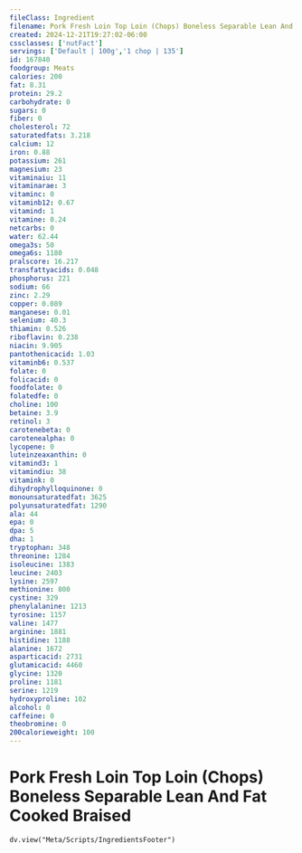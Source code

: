 ```yaml
---
fileClass: Ingredient
filename: Pork Fresh Loin Top Loin (Chops) Boneless Separable Lean And Fat Cooked Braised
created: 2024-12-21T19:27:02-06:00
cssclasses: ['nutFact']
servings: ['Default | 100g','1 chop | 135']
id: 167840
foodgroup: Meats
calories: 200
fat: 8.31
protein: 29.2
carbohydrate: 0
sugars: 0
fiber: 0
cholesterol: 72
saturatedfats: 3.218
calcium: 12
iron: 0.88
potassium: 261
magnesium: 23
vitaminaiu: 11
vitaminarae: 3
vitaminc: 0
vitaminb12: 0.67
vitamind: 1
vitamine: 0.24
netcarbs: 0
water: 62.44
omega3s: 50
omega6s: 1180
pralscore: 16.217
transfattyacids: 0.048
phosphorus: 221
sodium: 66
zinc: 2.29
copper: 0.089
manganese: 0.01
selenium: 40.3
thiamin: 0.526
riboflavin: 0.238
niacin: 9.905
pantothenicacid: 1.03
vitaminb6: 0.537
folate: 0
folicacid: 0
foodfolate: 0
folatedfe: 0
choline: 100
betaine: 3.9
retinol: 3
carotenebeta: 0
carotenealpha: 0
lycopene: 0
luteinzeaxanthin: 0
vitamind3: 1
vitamindiu: 38
vitamink: 0
dihydrophylloquinone: 0
monounsaturatedfat: 3625
polyunsaturatedfat: 1290
ala: 44
epa: 0
dpa: 5
dha: 1
tryptophan: 348
threonine: 1284
isoleucine: 1383
leucine: 2403
lysine: 2597
methionine: 800
cystine: 329
phenylalanine: 1213
tyrosine: 1157
valine: 1477
arginine: 1881
histidine: 1188
alanine: 1672
asparticacid: 2731
glutamicacid: 4460
glycine: 1320
proline: 1181
serine: 1219
hydroxyproline: 102
alcohol: 0
caffeine: 0
theobromine: 0
200calorieweight: 100
---
```


# Pork Fresh Loin Top Loin (Chops) Boneless Separable Lean And Fat Cooked Braised

```dataviewjs
dv.view("Meta/Scripts/IngredientsFooter")
```